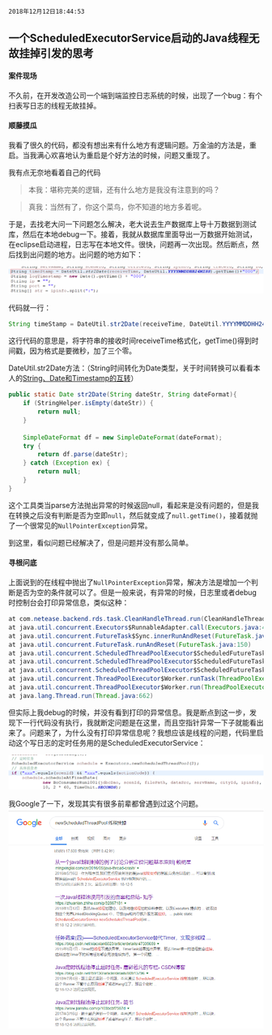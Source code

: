 `2018年12月12日18:44:53`

## 一个ScheduledExecutorService启动的Java线程无故挂掉引发的思考

####  案件现场

不久前，在开发改造公司一个端到端监控日志系统的时候，出现了一个bug：有个扫表写日志的线程无故挂掉。

#### 顺藤摸瓜

我看了很久的代码，都没有想出来有什么地方有逻辑问题。万金油的方法是，重启。当我满心欢喜地认为重启是个好方法的时候，问题又重现了。

我有点无奈地看着自己的代码

>本我：堪称完美的逻辑，还有什么地方是我没有注意到的吗？

>真我：当然有了，你这个菜鸟，你不知道的地方多着呢。

于是，去找老大问一下问题怎么解决，老大说去生产数据库上导十万数据到测试库，然后在本地debug一下。接着，我就从数据库里面导出一万数据开始测试，在eclipse启动进程，日志写在本地文件。很快，问题再一次出现。然后断点，然后找到出问题的地方。出问题的地方如下：

![问题地点](https://raw.githubusercontent.com/Mingmingcome/cnblogs/master/images/ScheduledExecutorService-throw-Exception.png)

代码就一行：

``` java
String timeStamp = DateUtil.str2Date(receiveTime, DateUtil.YYYYMMDDHH24MISS).getTime() + "000";
```

这行代码的意思是，将字符串的接收时间receiveTime格式化，getTime()得到时间戳，因为格式是要微秒，加了三个零。

DateUtil.str2Date方法：（String时间转化为Date类型，关于时间转换可以看看本人的[String、Date和Timestamp的互转](https://www.cnblogs.com/mingmingcome/p/9514601.html)）

``` java
public static Date str2Date(String dateStr, String dateFormat){
	if (StringHelper.isEmpty(dateStr)) {
		return null;
	}

	SimpleDateFormat df = new SimpleDateFormat(dateFormat);
	try {
		return df.parse(dateStr);
	} catch (Exception ex) {
		return null;
	}
}
```

这个工具类当parse方法抛出异常的时候返回null，看起来是没有问题的，但是我在转换之后没有判断是否为空即`null`，然后就变成了`null.getTime()`，接着就抛了一个很常见的`NullPointerException`异常。

到这里，看似问题已经解决了，但是问题并没有那么简单。

#### 寻根问底

上面说到的在线程中抛出了`NullPointerException`异常，解决方法是增加一个判断是否为空的条件就可以了。但是一般来说，有异常的时候，日志里或者debug时控制台会打印异常信息，类似这种：

``` java
at com.netease.backend.rds.task.CleanHandleThread.run(CleanHandleThread.java:65)
at java.util.concurrent.Executors$RunnableAdapter.call(Executors.java:439)
at java.util.concurrent.FutureTask$Sync.innerRunAndReset(FutureTask.java:317)
at java.util.concurrent.FutureTask.runAndReset(FutureTask.java:150)
at java.util.concurrent.ScheduledThreadPoolExecutor$ScheduledFutureTask.access$101(ScheduledThreadPoolExecutor.java:98)
at java.util.concurrent.ScheduledThreadPoolExecutor$ScheduledFutureTask.runPeriodic(ScheduledThreadPoolExecutor.java:180)
at java.util.concurrent.ScheduledThreadPoolExecutor$ScheduledFutureTask.run(ScheduledThreadPoolExecutor.java:204)
at java.util.concurrent.ThreadPoolExecutor$Worker.runTask(ThreadPoolExecutor.java:895)
at java.util.concurrent.ThreadPoolExecutor$Worker.run(ThreadPoolExecutor.java:918)
at java.lang.Thread.run(Thread.java:662)
```

但实际上我debug的时候，并没有看到打印的异常信息。我是断点到这一步，发现下一行代码没有执行，我就断定问题是在这里，而且空指针异常一下子就能看出来了。问题来了，为什么没有打印异常信息呢？我想应该是线程的问题，代码里启动这个写日志的定时任务用的是ScheduledExecutorService：

![ScheduledExecutorService](https://raw.githubusercontent.com/Mingmingcome/cnblogs/master/images/ScheduledExecutorService-execute-thread.png)

我Google了一下，发现其实有很多前辈都曾遇到过这个问题。
![Google搜索记录](https://raw.githubusercontent.com/Mingmingcome/cnblogs/master/images/ScheduledExecutorService-Google-search.png)